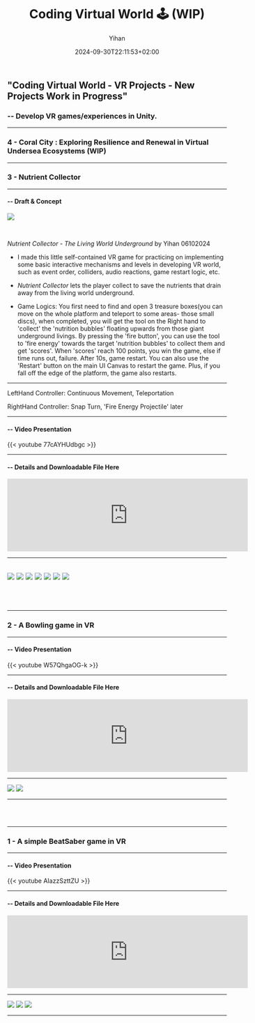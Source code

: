 ﻿---
title: "Coding Virtual World 🕹️ (WIP)"
date: 2024-09-30T22:11:53+02:00
hidemeta: true
draft: false
author: ["Yihan"]
keywords: 
- VR
tags:
- VR
- Coding
- 3D
- Interactive
- Playful
description: ""
showToc: true
TocOpen: true
showbreadcrumbs: true
disableShare: true
weight: 268
cover:
    image: "projects/codingvr/codingvrCover1.jpg"
    caption: "Coding Virtual World - VR Projects"
    alt: ""
    relative: false

---

## "Coding Virtual World - VR Projects - New Projects Work in Progress"
### -- Develop VR games/experiences in Unity.

---

### 4 - Coral City : Exploring Resilience and Renewal in Virtual Undersea Ecosystems (WIP)



---

### 3 - Nutrient Collector

----------------

#### -- Draft & Concept

![](NutrientCollectorDraft.jpg)

</br>

*Nutrient Collector - The Living World Underground*
by Yihan 06102024

- I made this little self-contained VR game for practicing on implementing some basic interactive mechanisms and levels in developing VR world, such as event order, colliders, audio reactions, game restart logic, etc.

- *Nutrient Collector* lets the player collect to save the nutrients that drain away from the living world underground.


- Game Logics:
You first need to find and open 3 treasure boxes(you can move on the whole platform and teleport to some areas- those small discs), when completed, you will get the tool on the Right hand to 'collect' the 'nutrition bubbles' floating upwards from those giant underground livings. 
By pressing the 'fire button', you can use the tool to 'fire energy' towards the target 'nutrition bubbles' to collect them and get 'scores'.
When 'scores' reach 100 points, you win the game, else if time runs out, failure. After 10s, game restart.
You can also use the 'Restart' button on the main UI Canvas to restart the game. Plus, if you fall off the edge of the platform, the game also restarts.

---

LeftHand Controller: 
Continuous Movement, Teleportation

RightHand Controller:
Snap Turn, 'Fire Energy Projectile' later



---

#### -- Video Presentation

{{< youtube 77cAYHUdbgc >}}

---

#### -- Details and Downloadable File Here

<iframe height="167" frameborder="0" src="https://itch.io/embed/3036529" width="552"><a href="https://yhannahl.itch.io/nutrient-collector">Nutrient Collector by YhannahL</a></iframe>

---

![](NutrientCollector0.jpg)
![](NutrientCollector3.jpg)
![](NutrientCollector5.jpg)
![](NutrientCollector9.jpg)
![](NutrientCollector10.jpg)
![](NutrientCollector12.jpg)
![](NutrientCollector13.jpg)
---

</br>

</br>

---

### 2 - A Bowling game in VR

----------------

#### -- Video Presentation

{{< youtube W57QhgaOG-k >}}

---

#### -- Details and Downloadable File Here

<iframe width="552" height="167" frameborder="0" src="https://itch.io/embed/3008318"><a href="https://yhannahl.itch.io/a-bowling-game-in-vr">A Bowling Game in VR by YhannahL</a></iframe>

---

![](bowling5.jpg)
![](bowling2.jpg)

---

</br>

</br>

----------------

### 1 - A simple BeatSaber game in VR

----------------

#### -- Video Presentation

{{< youtube AIazzSzttZU >}}

---

#### -- Details and Downloadable File Here

<iframe frameborder="0" src="https://itch.io/embed/3008254" width="552" height="167"><a href="https://yhannahl.itch.io/a-simple-beatsaber-game-invr">A simple BeatSaber game in VR by YhannahL</a></iframe>

---

![](bc1.jpg)
![](bc2.jpg)
![](bc3.jpg)

---

</br>

</br>

